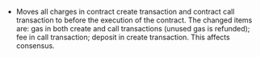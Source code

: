 * Moves all charges in contract create transaction and contract call transaction to before the execution of the contract. The changed items are: gas in both create and call transactions (unused gas is refunded); fee in call transaction; deposit in create transaction. This affects consensus.
